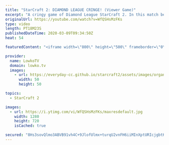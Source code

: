 ```yaml
---
title: "StarCraft 2: DIAMOND LEAGUE CRINGE! (Viewer Game)"
excerpt: "A cringy game of Diamond League StarCraft 2. In this match between CmdrJay and AmarthDagnir we see the Terran player focus on lots of different kinds of cheese. While it starts with a Bunker Rush we quickly realise that it won't win him the game so he transitions towards something even more cheeky."
originalUrl: https://youtube.com/watch?v=WfQSHsMzFKs
type: video
length: PT18M23S
publishedDateTime: 2020-03-09T09:34:50Z
heat: 54

featuredContent: "<iframe width=\"800\" height=\"500\" frameborder=\"0\" src=\"https://www.youtube.com/embed/WfQSHsMzFKs\" allow=\"accelerometer; autoplay; encrypted-media; gyroscope; picture-in-picture\" allowfullscreen></iframe>"

provider:
  name: LowkoTV
  domain: lowko.tv
  images:
    - url: https://everyday-cc.github.io/starcraft2/assets/images/organizations/lowko.tv-50x50.jpg
      width: 50
      height: 50

topics:
  - StarCraft 2

images:
  - url: https://i.ytimg.com/vi/WfQSHsMzFKs/maxresdefault.jpg
    width: 1280
    height: 720
    isCached: true

secured: "8Hs3sovQlmo3ABVB91vh4C+9JlofUlmx+turqU2vnFH6iiMInXptURIcjgbtKYOuCAOa4FDc47HhtkCioCsipSOIt+f3W2wQo/bT9bot6EsXYQTOum6uWPV+oGU38tHvaC/FAPgic0k6AeqaAlTOA3IJ5lNfClWNWclkaBwpnL+xpRnKzwBzOJ+/UoxSVU/sJknUEH2D7IlP+VJfJ3FtRpL08GABiPN1JxstlDtZpTvQ4J8vtQuyEYysm/IP7UoCAxYBFB1S4TLgJoIBeM8VDrvq3w+C8vcFpztUb21PVjHmNx7SU9Tz6y8FB0XMxrLodrLDxnne3CDgVTAgeh58zKnZJfWu/UOFvxcXPd/CruNVmdzIRaX+afkT2H/+ym5/EWMbHLjB9Z1k0o9/qAeBqpjPqs/kC0TYGnEm5A/B9kvKfRifvsbrFOmRX0ZlpzbQ;ockKhzi4bk8AjIiO9iKvNA=="
---
```


